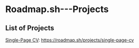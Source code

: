 # Roadmap.sh---Projects
## List of Projects

[Single-Page CV](https://roadmap.sh/projects/single-page-cv): https://roadmap.sh/projects/single-page-cv